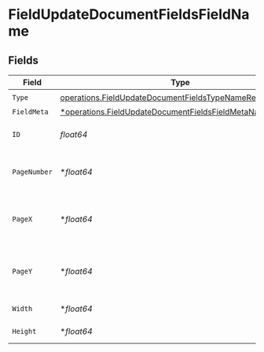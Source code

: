 # FieldUpdateDocumentFieldsFieldName


## Fields

| Field                                                                                                                                 | Type                                                                                                                                  | Required                                                                                                                              | Description                                                                                                                           |
| ------------------------------------------------------------------------------------------------------------------------------------- | ------------------------------------------------------------------------------------------------------------------------------------- | ------------------------------------------------------------------------------------------------------------------------------------- | ------------------------------------------------------------------------------------------------------------------------------------- |
| `Type`                                                                                                                                | [operations.FieldUpdateDocumentFieldsTypeNameRequest1](../../models/operations/fieldupdatedocumentfieldstypenamerequest1.md)          | :heavy_check_mark:                                                                                                                    | N/A                                                                                                                                   |
| `FieldMeta`                                                                                                                           | [*operations.FieldUpdateDocumentFieldsFieldMetaNameRequest](../../models/operations/fieldupdatedocumentfieldsfieldmetanamerequest.md) | :heavy_minus_sign:                                                                                                                    | N/A                                                                                                                                   |
| `ID`                                                                                                                                  | *float64*                                                                                                                             | :heavy_check_mark:                                                                                                                    | The ID of the field to update.                                                                                                        |
| `PageNumber`                                                                                                                          | **float64*                                                                                                                            | :heavy_minus_sign:                                                                                                                    | The page number the field will be on.                                                                                                 |
| `PageX`                                                                                                                               | **float64*                                                                                                                            | :heavy_minus_sign:                                                                                                                    | The X coordinate of where the field will be placed.                                                                                   |
| `PageY`                                                                                                                               | **float64*                                                                                                                            | :heavy_minus_sign:                                                                                                                    | The Y coordinate of where the field will be placed.                                                                                   |
| `Width`                                                                                                                               | **float64*                                                                                                                            | :heavy_minus_sign:                                                                                                                    | The width of the field.                                                                                                               |
| `Height`                                                                                                                              | **float64*                                                                                                                            | :heavy_minus_sign:                                                                                                                    | The height of the field.                                                                                                              |